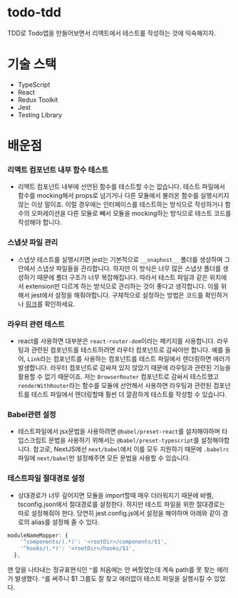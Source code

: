 # todo-tdd

TDD로 Todo앱을 만들어보면서 리액트에서 테스트를 작성하는 것에 익숙해지자.

# 기술 스택

- TypeScript
- React
- Redux Toolkit
- Jest
- Testing Library

# 배운점

### 리액트 컴포넌트 내부 함수 테스트

- 리액트 컴포넌트 내부에 선언된 함수를 테스트할 수는 없습니다. 테스트 파일에서 함수를 mocking해서 props로 넘기거나 다른 모듈에서 불러온 함수를 실행시키지 않는 이상 말이죠.
  이럴 경우에는 인터페이스를 테스트하는 방식으로 작성하거나 함수의 오퍼레이션을 다른 모듈로 빼서 모듈을 mocking하는 방식으로 테스트 코드를 작성해야 합니다.

### 스냅샷 파일 관리

- 스냅샷 테스트를 실행시키면 jest는 기본적으로 `__snaphost__` 폴더를 생성하며 그 안에서 스냅샷 파일들을 관리합니다. 하지만 이 방식은 너무 많은 스냅샷 폴더를 생성하기 때문에 폴더 구조가 너무 복잡해집니다. 따라서 테스트 파일과 같은 위치에서 extension만 다르게 하는 방식으로 관리하는 것이 좋다고 생각합니다. 이를 위해서 jest에서 설정을 해줘야합니다. 구체적으로 설정하는 방법은 코드를 확인하거나 <a href="https://jestjs.io/docs/configuration#snapshotresolver-string">링크</a>를 확인하세요.

### 라우터 관련 테스트

- react를 사용하면 대부분은 `react-router-dom`이라는 패키지를 사용합니다. 라우팅과 관련된 컴포넌트를 테스트하려면 라우터 컴포넌트로 감싸야만 합니다. 예를 들어, `Link`라는 컴포넌트를 사용하는 컴포넌트를 테스트 파일에서 렌더링하면 에러가 발생합니다. 라우터 컴포넌트로 감싸져 있지 않았기 때문에 라우팅과 관련된 기능을 활용할 수 없기 때문이죠. 저는 `BrowserRouter` 컴포넌트로 감싸서 테스트했고 `renderWithRouter`라는 함수를 모듈에 선언해서 사용하면 라우팅과 관련된 컴포넌트를 테스트 파일에서 렌더링할때 훨씬 더 깔끔하게 테스트를 작성할 수 있습니다.

### Babel관련 설정

- 테스트파일에서 jsx문법을 사용하려면 `@babel/preset-react`를 설치해야하며 타입스크립트 문법을 사용하기 위해서는 `@babel/preset-typescript`를 설정해야합니다. 참고로, NextJS에선 `next/babel`에서 이를 모두 지원하기 때문에 `.babelrc`파일에 `next/babel`만 설정해주면 모든 문법을 사용할 수 있습니다.

### 테스트파일 절대경로 설정

- 상대경로가 너무 깊어지면 모듈을 import할때 매우 더러워지기 때문에 바벨, tsconfig.json에서 절대경로를 설정한다. 하지만 테스트 파일을 위한 절대경로는 따로 설정해줘야 한다. 당연히 jest.config.js에서 설정을 해야하며 아래와 같이 경로의 alias를 설정해 줄 수 있다.

```js
moduleNameMapper: {
    '^components/(.*)': '<rootDir>/components/$1',
    '^hooks/(.*)': '<rootDir>/hooks/$1',
  },

```

맨 앞을 나타내는 정규표현식인 `^`를 처음에는 안 써줬었는데 계속 path를 못 찾는 에러가 발생했다. `^`를 써주니 $1 그룹도 잘 찾고 에러없이 테스트 파일을 실행시킬 수 있었다.
